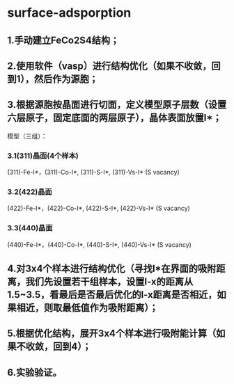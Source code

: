 # surface-adsporption

## 1.手动建立FeCo2S4结构；

## 2.使用软件（vasp）进行结构优化（如果不收敛，回到1），然后作为源胞；

## 3.根据源胞按晶面进行切面，定义模型原子层数（设置六层原子，固定底面的两层原子），晶体表面放置I*；

   模型（三组）：

### 3.1(311)晶面(4个样本)
   (311)-Fe-I*，(311)-Co-I*, (311)-S-I*, (311)-Vs-I* (S vacancy)

### 3.2(422)晶面
 (422)-Fe-I*，(422)-Co-I*, (422)-S-I*, (422)-Vs-I* (S vacancy)

### 3.3(440)晶面
 (440)-Fe-I*，(440)-Co-I*, (440)-S-I*, (440)-Vs-I* (S vacancy)

## 4.对3x4个样本进行结构优化（寻找I*在界面的吸附距离，我们先设置若干组样本，设置I-x的距离从1.5~3.5，看最后是否最后优化的I-x距离是否相近，如果相近，则取最低值作为吸附距离）；

## 5.根据优化结构，展开3x4个样本进行吸附能计算（如果不收敛，回到4）；

## 6.实验验证。
